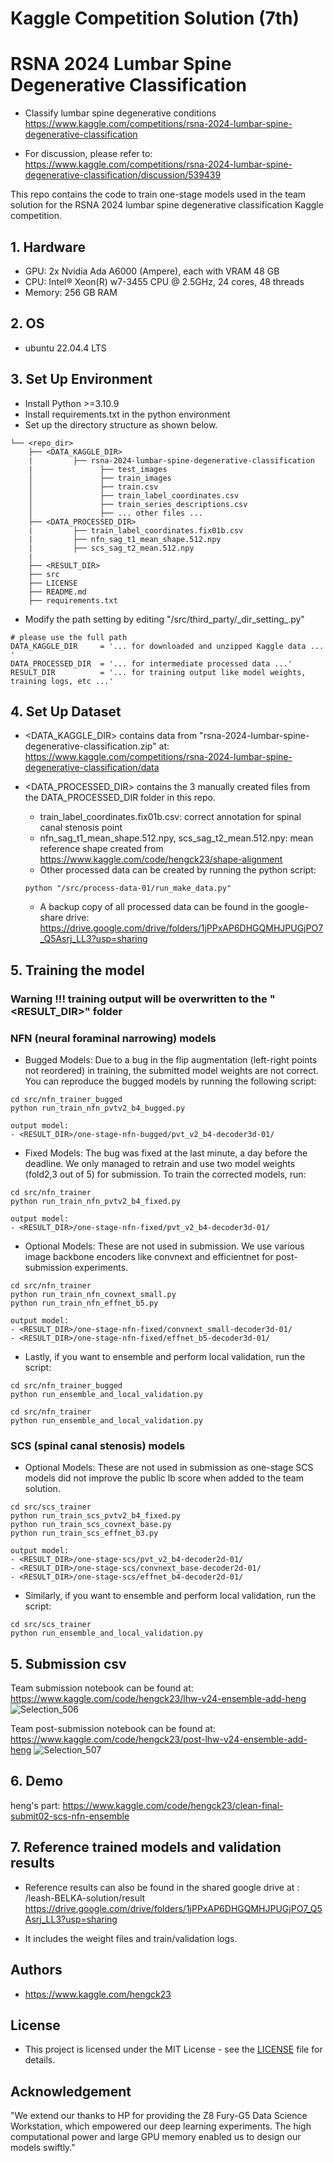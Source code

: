 # Kaggle Competition Solution (7th)

# RSNA 2024 Lumbar Spine Degenerative Classification
- Classify lumbar spine degenerative conditions  
https://www.kaggle.com/competitions/rsna-2024-lumbar-spine-degenerative-classification 

- For discussion, please refer to:  
https://www.kaggle.com/competitions/rsna-2024-lumbar-spine-degenerative-classification/discussion/539439
  
This repo contains the code to train one-stage models used in the team solution for the RSNA 2024 lumbar spine degenerative classification Kaggle competition.

## 1. Hardware  
- GPU: 2x Nvidia Ada A6000 (Ampere), each with VRAM 48 GB
- CPU: Intel® Xeon(R) w7-3455 CPU @ 2.5GHz, 24 cores, 48 threads
- Memory: 256 GB RAM

## 2. OS 
- ubuntu 22.04.4 LTS


## 3. Set Up Environment
- Install Python >=3.10.9
- Install requirements.txt in the python environment
- Set up the directory structure as shown below.
``` 
└── <repo_dir>
    ├── <DATA_KAGGLE_DIR> 
    |         ├── rsna-2024-lumbar-spine-degenerative-classification
    |               ├── test_images
    │               ├── train_images
    │               ├── train.csv
    │               ├── train_label_coordinates.csv
    │               ├── train_series_descriptions.csv
    │               ├── ... other files ...
    ├── <DATA_PROCESSED_DIR>
    |         ├── train_label_coordinates.fix01b.csv
    |         ├── nfn_sag_t1_mean_shape.512.npy
    |         ├── scs_sag_t2_mean.512.npy
    | 
    ├── <RESULT_DIR>
    ├── src 
    ├── LICENSE 
    ├── README.md
    ├── requirements.txt
```
- Modify the path setting by editing  "/src/third_party/\_dir_setting_.py"

```
# please use the full path 
DATA_KAGGLE_DIR     = '... for downloaded and unzipped Kaggle data ... '
DATA_PROCESSED_DIR  = '... for intermediate processed data ...'
RESULT_DIR          = '... for training output like model weights, training logs, etc ...'
```

## 4. Set Up Dataset

- <DATA_KAGGLE_DIR> contains data from "rsna-2024-lumbar-spine-degenerative-classification.zip" at:  
https://www.kaggle.com/competitions/rsna-2024-lumbar-spine-degenerative-classification/data

- <DATA_PROCESSED_DIR> contains the 3 manually created files from the DATA_PROCESSED_DIR folder in this repo.
    - train_label_coordinates.fix01b.csv: correct annotation for spinal canal stenosis point
    - nfn_sag_t1_mean_shape.512.npy, scs_sag_t2_mean.512.npy: mean reference shape created from
https://www.kaggle.com/code/hengck23/shape-alignment
    - Other processed data can be created by running the python script:
  ```
  python "/src/process-data-01/run_make_data.py"  
  ```
    - A backup copy of all processed data can be found in the google-share drive:
  https://drive.google.com/drive/folders/1jPPxAP6DHGQMHJPUGjPO7_Q5Asrj_LL3?usp=sharing 



## 5. Training the model

### Warning !!! training output will be overwritten to the "<RESULT_DIR>" folder

### NFN (neural foraminal narrowing) models
- Bugged Models:
Due to a bug in the flip augmentation (left-right points not reordered) in training, the submitted model weights are 
not correct. You can reproduce the bugged models by running the following script:
```  
cd src/nfn_trainer_bugged
python run_train_nfn_pvtv2_b4_bugged.py

output model:
- <RESULT_DIR>/one-stage-nfn-bugged/pvt_v2_b4-decoder3d-01/
```  
- Fixed Models: The bug was fixed at the last minute, a day before the deadline. We only managed to retrain and use two model weights (fold2,3 out of 5) 
for submission. To train the corrected models, run:

```  
cd src/nfn_trainer
python run_train_nfn_pvtv2_b4_fixed.py

output model:
- <RESULT_DIR>/one-stage-nfn-fixed/pvt_v2_b4-decoder3d-01/
```  
- Optional Models: These are not used in submission. We use various image backbone encoders like convnext and efficientnet for post-submission
experiments.


```  
cd src/nfn_trainer
python run_train_nfn_covnext_small.py
python run_train_nfn_effnet_b5.py

output model:
- <RESULT_DIR>/one-stage-nfn-fixed/convnext_small-decoder3d-01/
- <RESULT_DIR>/one-stage-nfn-fixed/effnet_b5-decoder3d-01/
```


- Lastly, if you want to ensemble and perform local validation, run the script:

```
cd src/nfn_trainer_bugged
python run_ensemble_and_local_validation.py

cd src/nfn_trainer
python run_ensemble_and_local_validation.py
```  

### SCS (spinal canal stenosis) models

- Optional Models: These are not used in submission as one-stage SCS models did not improve the public lb score when added to the team solution. 
```  
cd src/scs_trainer
python run_train_scs_pvtv2_b4_fixed.py
python run_train_scs_covnext_base.py
python run_train_scs_effnet_b3.py

output model:
- <RESULT_DIR>/one-stage-scs/pvt_v2_b4-decoder2d-01/
- <RESULT_DIR>/one-stage-scs/convnext_base-decoder2d-01/
- <RESULT_DIR>/one-stage-scs/effnet_b4-decoder2d-01/
```
- Similarly, if you want to ensemble and perform local validation, run the script:

```
cd src/scs_trainer
python run_ensemble_and_local_validation.py
```  



## 5. Submission csv 
Team submission notebook can be found at:  
https://www.kaggle.com/code/hengck23/lhw-v24-ensemble-add-heng
![Selection_506](https://github.com/user-attachments/assets/97cc87fa-5e4c-4897-8041-c651adea4eb0)

Team post-submission notebook can be found at:  
https://www.kaggle.com/code/hengck23/post-lhw-v24-ensemble-add-heng
![Selection_507](https://github.com/user-attachments/assets/223b40f2-11e9-4321-b231-53cb2a21ce99)

## 6. Demo
heng's part:
https://www.kaggle.com/code/hengck23/clean-final-submit02-scs-nfn-ensemble


## 7. Reference trained models and validation results
- Reference results can also be found in the shared google drive at :  
  <google-drive>/leash-BELKA-solution/result  
  https://drive.google.com/drive/folders/1jPPxAP6DHGQMHJPUGjPO7_Q5Asrj_LL3?usp=sharing

- It includes the weight files and train/validation logs.
  

## Authors

- https://www.kaggle.com/hengck23

## License

- This project is licensed under the MIT License - see the [LICENSE](LICENSE) file for details.

## Acknowledgement

"We extend our thanks to HP for providing the Z8 Fury-G5 Data Science Workstation, which empowered our deep learning experiments. The high computational power and large GPU memory enabled us to design our models swiftly."
